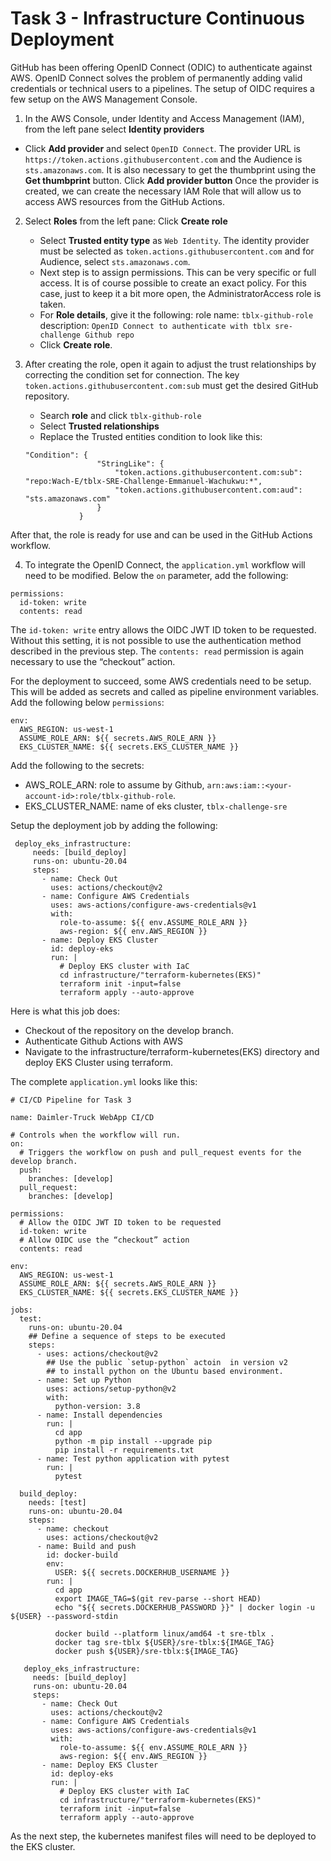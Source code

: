 # Task 3 - Infrastructure Continuous Deployment

GitHub has been offering OpenID Connect (ODIC) to authenticate against AWS. OpenID Connect solves the problem of permanently adding valid credentials or technical users to a pipelines. The setup of OIDC requires a few setup on the AWS Management Console.

1. In the AWS Console, under Identity and Access Management (IAM), from the left pane select **Identity providers** 
- Click **Add provider** and select `OpenID Connect`.
    The provider URL is `https://token.actions.githubusercontent.com` and the Audience is `sts.amazonaws.com`. It is also necessary to get the thumbprint using the **Get thumbprint** button.
    Click **Add provider button**
    Once the provider is created, we can create the necessary IAM Role that will allow us to access AWS resources from the GitHub Actions.
2. Select **Roles** from the left pane:
    Click **Create role**
    - Select **Trusted entity type** as `Web Identity`. The identity provider must be selected as `token.actions.githubusercontent.com` and for Audience, select `sts.amazonaws.com`.
    - Next step is to assign permissions. This can be very specific or full access. It is of course possible to create an exact policy. For this case, just to keep it a bit more open, the AdministratorAccess role is taken.
    - For **Role details**, give it the following:
        role name: `tblx-github-role`
        description: `OpenID Connect to authenticate with tblx sre-challenge Github repo`
    - Click **Create role**.
3. After creating the role, open it again to adjust the trust relationships by correcting the condition set for connection. The key `token.actions.githubusercontent.com:sub` must get the desired GitHub repository.
    - Search **role** and click `tblx-github-role`
    - Select **Trusted relationships**
    - Replace the Trusted entities condition to look like this:
    
    ```
    "Condition": {
                    "StringLike": {
                        "token.actions.githubusercontent.com:sub": "repo:Wach-E/tblx-SRE-Challenge-Emmanuel-Wachukwu:*",
                        "token.actions.githubusercontent.com:aud": "sts.amazonaws.com"
                    }
                }
    ```

After that, the role is ready for use and can be used in the GitHub Actions workflow.

4. To integrate the OpenID Connect, the `application.yml` workflow will need to be modified. Below the `on` parameter, add the following:
```
permissions:
  id-token: write
  contents: read
```

The `id-token: write` entry allows the OIDC JWT ID token to be requested. Without this setting, it is not possible to use the authentication method described in the previous step. The `contents: read` permission is again necessary to use the “checkout” action.

For the deployment to succeed, some AWS credentials need to be setup. This will be added as secrets and called as pipeline environment variables. Add the following below `permissions`:

```
env:
  AWS_REGION: us-west-1
  ASSUME_ROLE_ARN: ${{ secrets.AWS_ROLE_ARN }}
  EKS_CLUSTER_NAME: ${{ secrets.EKS_CLUSTER_NAME }}
```

Add the following to the secrets:
- AWS_ROLE_ARN: role to assume by Github, `arn:aws:iam::<your-account-id>:role/tblx-github-role`.
- EKS_CLUSTER_NAME: name of eks cluster, `tblx-challenge-sre`

Setup the deployment job by adding the following:

```
 deploy_eks_infrastructure:
     needs: [build_deploy]
     runs-on: ubuntu-20.04
     steps:
       - name: Check Out
         uses: actions/checkout@v2
       - name: Configure AWS Credentials
         uses: aws-actions/configure-aws-credentials@v1
         with:
           role-to-assume: ${{ env.ASSUME_ROLE_ARN }}
           aws-region: ${{ env.AWS_REGION }}
       - name: Deploy EKS Cluster
         id: deploy-eks
         run: |
           # Deploy EKS cluster with IaC
           cd infrastructure/"terraform-kubernetes(EKS)"
           terraform init -input=false
           terraform apply --auto-approve
```
Here is what this job does:
- Checkout of the repository on the develop branch.
- Authenticate Github Actions with AWS
- Navigate to the infrastructure/terraform-kubernetes(EKS) directory and deploy EKS Cluster using terraform.

The complete `application.yml` looks like this:

```
# CI/CD Pipeline for Task 3

name: Daimler-Truck WebApp CI/CD

# Controls when the workflow will run.
on:
  # Triggers the workflow on push and pull_request events for the develop branch.
  push:
    branches: [develop]
  pull_request:
    branches: [develop]

permissions:
  # Allow the OIDC JWT ID token to be requested
  id-token: write
  # Allow OIDC use the “checkout” action
  contents: read

env:
  AWS_REGION: us-west-1
  ASSUME_ROLE_ARN: ${{ secrets.AWS_ROLE_ARN }}
  EKS_CLUSTER_NAME: ${{ secrets.EKS_CLUSTER_NAME }}

jobs:
  test:
    runs-on: ubuntu-20.04
    ## Define a sequence of steps to be executed
    steps:
      - uses: actions/checkout@v2
        ## Use the public `setup-python` actoin  in version v2
        ## to install python on the Ubuntu based environment.
      - name: Set up Python
        uses: actions/setup-python@v2
        with:
          python-version: 3.8
      - name: Install dependencies
        run: |
          cd app
          python -m pip install --upgrade pip
          pip install -r requirements.txt
      - name: Test python application with pytest
        run: |
          pytest

  build_deploy:
    needs: [test]
    runs-on: ubuntu-20.04
    steps:
      - name: checkout
        uses: actions/checkout@v2
      - name: Build and push
        id: docker-build
        env:
          USER: ${{ secrets.DOCKERHUB_USERNAME }}
        run: |
          cd app
          export IMAGE_TAG=$(git rev-parse --short HEAD)
          echo "${{ secrets.DOCKERHUB_PASSWORD }}" | docker login -u ${USER} --password-stdin

          docker build --platform linux/amd64 -t sre-tblx .
          docker tag sre-tblx ${USER}/sre-tblx:${IMAGE_TAG}
          docker push ${USER}/sre-tblx:${IMAGE_TAG}

   deploy_eks_infrastructure:
     needs: [build_deploy]
     runs-on: ubuntu-20.04
     steps:
       - name: Check Out
         uses: actions/checkout@v2
       - name: Configure AWS Credentials
         uses: aws-actions/configure-aws-credentials@v1
         with:
           role-to-assume: ${{ env.ASSUME_ROLE_ARN }}
           aws-region: ${{ env.AWS_REGION }}
       - name: Deploy EKS Cluster
         id: deploy-eks
         run: |
           # Deploy EKS cluster with IaC
           cd infrastructure/"terraform-kubernetes(EKS)"
           terraform init -input=false
           terraform apply --auto-approve

```

As the next step, the kubernetes manifest files will need to be deployed to the EKS cluster.